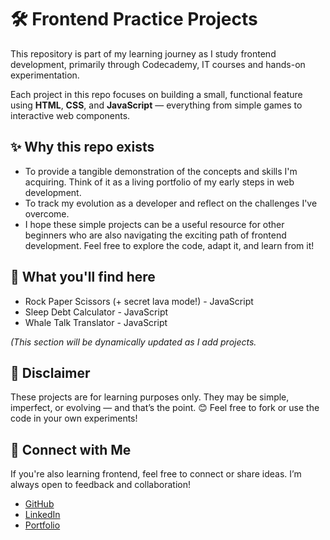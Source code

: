 # 🛠️ Frontend Practice Projects
 
This repository is part of my learning journey as I study frontend development, primarily through Codecademy, IT courses and hands-on experimentation.

Each project in this repo focuses on building a small, functional feature using **HTML**, **CSS**, and **JavaScript** — everything from simple games to interactive web components.


## ✨ Why this repo exists

-  To provide a tangible demonstration of the concepts and skills I'm acquiring. Think of it as a living portfolio of my early steps in web development.
-  To track my evolution as a developer and reflect on the challenges I've overcome.
-  I hope these simple projects can be a useful resource for other beginners who are also navigating the exciting path of frontend development. Feel free to explore the code, adapt it, and learn from it!


## 📁 What you'll find here

-  Rock Paper Scissors (+ secret lava mode!) - JavaScript
-  Sleep Debt Calculator - JavaScript
-  Whale Talk Translator - JavaScript
  
*(This section will be dynamically updated as I add projects.*


## 📌 Disclaimer

These projects are for learning purposes only. They may be simple, imperfect, or evolving — and that’s the point. 😊
Feel free to fork or use the code in your own experiments!


## 🔗 Connect with Me

If you're also learning frontend, feel free to connect or share ideas. I’m always open to feedback and collaboration!

* [GitHub](https://github.com/kolonatalie)
* [LinkedIn](https://www.linkedin.com/in/kolonatalie/)
* [Portfolio](https://kolonatalie.github.io/portfolio/)
